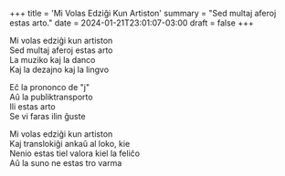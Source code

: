 +++
title = 'Mi Volas Edziĝi Kun Artiston'
summary = "Sed multaj aferoj estas arto."
date = 2024-01-21T23:01:07-03:00
draft = false
+++

Mi volas edziĝi kun artiston  
Sed multaj aferoj estas arto  
La muziko kaj la danco  
Kaj la dezajno kaj la lingvo  

Eĉ la prononco de "j"  
Aû la publiktransporto  
Ili estas arto  
Se vi faras ilin ĝuste  

Mi volas edziĝi kun artiston  
Kaj translokiĝi ankaû al loko, kie  
Nenio estas tiel valora kiel la feliĉo  
Aû la suno ne estas tro varma  
